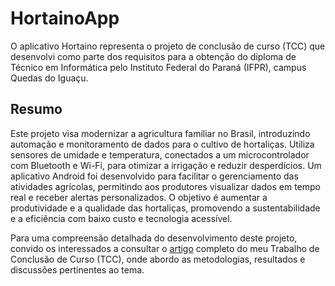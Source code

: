 # HortainoApp
O aplicativo Hortaino representa o projeto de conclusão de curso (TCC) que desenvolvi como parte dos requisitos para a obtenção do diploma de Técnico em Informática pelo Instituto Federal do Paraná (IFPR), campus Quedas do Iguaçu.
## Resumo
Este projeto visa modernizar a agricultura familiar no Brasil, introduzindo automação e monitoramento de dados para o cultivo de hortaliças. Utiliza sensores de umidade e temperatura, conectados a um microcontrolador com Bluetooth e Wi-Fi, para otimizar a irrigação e reduzir desperdícios. Um aplicativo Android foi desenvolvido para facilitar o gerenciamento das atividades agrícolas, permitindo aos produtores visualizar dados em tempo real e receber alertas personalizados. O objetivo é aumentar a produtividade e a qualidade das hortaliças, promovendo a sustentabilidade e a eficiência com baixo custo e tecnologia acessível.

Para uma compreensão detalhada do desenvolvimento deste projeto, convido os interessados a consultar o [artigo](artigo/hortaino.pdf) completo do meu Trabalho de Conclusão de Curso (TCC), onde abordo as metodologias, resultados e discussões pertinentes ao tema.
